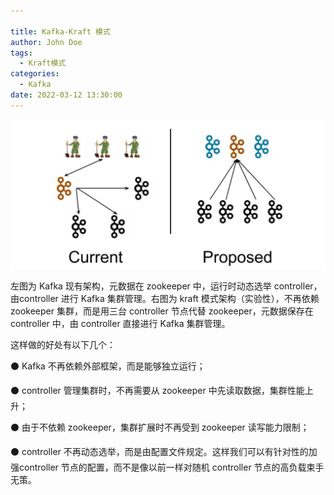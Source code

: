 ```yaml
---

title: Kafka-Kraft 模式
author: John Doe
tags:
  - Kraft模式
categories:
  - Kafka
date: 2022-03-12 13:30:00
---
```



 ![upload successful](../images/pasted-154.png)
 
 左图为 Kafka 现有架构，元数据在 zookeeper 中，运行时动态选举 controller，由controller 进行 Kafka 集群管理。右图为 kraft 模式架构（实验性），不再依赖 zookeeper 集群，而是用三台 controller 节点代替 zookeeper，元数据保存在 controller 中，由 controller 直接进行 Kafka 集群管理。
 
 这样做的好处有以下几个：
 
 ⚫ Kafka 不再依赖外部框架，而是能够独立运行； 
 
 ⚫ controller 管理集群时，不再需要从 zookeeper 中先读取数据，集群性能上升； 
 
 ⚫ 由于不依赖 zookeeper，集群扩展时不再受到 zookeeper 读写能力限制； 
 
 ⚫ controller 不再动态选举，而是由配置文件规定。这样我们可以有针对性的加强controller 节点的配置，而不是像以前一样对随机 controller 节点的高负载束手无策。
